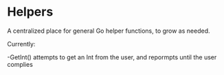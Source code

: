 # Helpers
A centralized place for general Go helper functions, to grow as needed.

Currently:

-GetInt() attempts to get an Int from the user, and repormpts until the user complies
